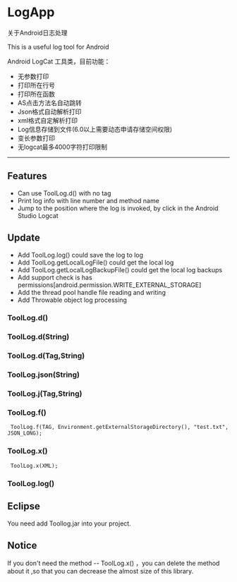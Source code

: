 # LogApp
关于Android日志处理

This is a useful log tool for Android 

Android LogCat 工具类，目前功能：

- 无参数打印
- 打印所在行号
- 打印所在函数
- AS点击方法名自动跳转
- Json格式自动解析打印
- xml格式自定解析打印
- Log信息存储到文件(6.0以上需要动态申请存储空间权限)
- 变长参数打印
- 无logcat最多4000字符打印限制

---

## Features

- Can use ToolLog.d() with no tag
- Print log info with line number and method name
- Jump to the position where the log is invoked, by click in the Android Studio Logcat

## Update

- Add ToolLog.log() could save the log to log 
- Add ToolLog.getLocalLogFile() could get the local log
- Add ToolLog.getLocalLogBackupFile() could get the local log backups
- Add support check is has permissions[android.permission.WRITE_EXTERNAL_STORAGE]
- Add the thread pool handle file reading and writing
- Add Throwable object log processing

### ToolLog.d()
### ToolLog.d(String)
### ToolLog.d(Tag,String)
### ToolLog.json(String)
### ToolLog.j(Tag,String)
### ToolLog.f()
```
 ToolLog.f(TAG, Environment.getExternalStorageDirectory(), "test.txt", JSON_LONG);
```
### ToolLog.x()
```
 ToolLog.x(XML);
```
### ToolLog.log()

## Eclipse

You need add Toollog.jar into your project.

## Notice

If you don't need the method -- ToolLog.x() ，you can delete the method about it ,so that you can decrease the almost size of this library.
